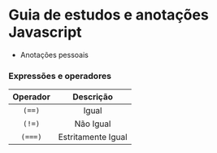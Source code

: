 # Guia de estudos e anotações Javascript
- Anotações pessoais

### Expressões e operadores

| Operador     |   Descrição        |
|:------------:|:------------------:|
|`(==)`          | Igual               |
|`(!=)`          | Não Igual           |
|`(===)`         | Estritamente Igual  |
